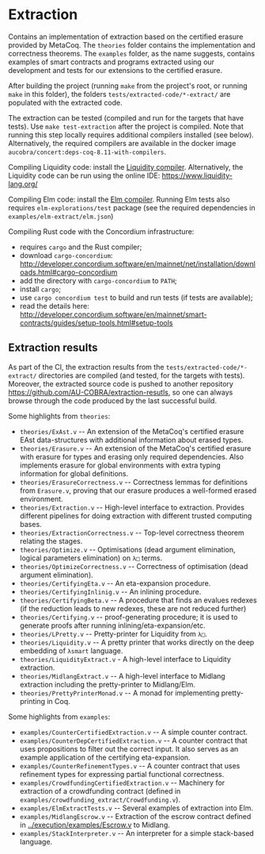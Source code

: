 # Extraction

Contains an implementation of extraction based on the certified erasure provided by MetaCoq. The
`theories` folder contains the implementation and correctness theorems.  The `examples` folder, as
the name suggests, contains examples of smart contracts and programs extracted using our development
and tests for our extensions to the certified erasure.

After building the project (running `make` from the project's root, or running `make` in this folder), the folders
`tests/extracted-code/*-extract/` are populated with the extracted code.

The extraction can be tested (compiled and run for the targets that have tests).
Use `make test-extraction` after the project is compiled.
Note that running this step locally requires additional compilers installed (see below).
Alternatively, the required compilers are available in the docker image `aucobra/concert:deps-coq-8.11-with-compilers`.

Compiling Liquidity code:
install the [Liquidity compiler](https://www.liquidity-lang.org/doc/installation/index.html).
Alternatively, the Liquidity code can be run using the online IDE: https://www.liquidity-lang.org/

Compiling Elm code:
install the [Elm compiler](https://guide.elm-lang.org/install/elm.html).
Running Elm tests also requires `elm-explorations/test` package (see the required dependencies in
`examples/elm-extract/elm.json`)

Compiling Rust code with the Concordium infrastructure:

* requires `cargo` and the Rust compiler;
* download `cargo-concordium`: http://developer.concordium.software/en/mainnet/net/installation/downloads.html#cargo-concordium
* add the directory with `cargo-concordium` to `PATH`;
* install `cargo`;
* use `cargo concordium test` to build and run tests (if tests are available);
* read the details here: http://developer.concordium.software/en/mainnet/smart-contracts/guides/setup-tools.html#setup-tools

## Extraction results

As part of the CI, the extraction results from the `tests/extracted-code/*-extract/` directories are compiled (and tested, for the targets with tests).
Moreover, the extracted source code is pushed to another repository https://github.com/AU-COBRA/extraction-resutls, so one can always browse through the code produced by the last successful build.

Some highlights from `theories`:


* `theories/ExAst.v` -- An extension of the MetaCoq's certified erasure EAst data-structures with additional information about erased types.
* `theories/Erasure.v` -- An extension of the MetaCoq's certified erasure with erasure for types and erasing only required dependencies. Also implements erasure for global environments with extra typing information for global definitions.
* `theories/ErasureCorrectness.v` -- Correctness lemmas for definitions from `Erasure.v`, proving that our erasure produces a well-formed erased environment.
* `theories/Extraction.v` -- High-level interface to extraction. Provides different pipelines for doing extraction with different trusted computing bases.
* `theories/ExtractionCorrectness.v` -- Top-level correctness theorem relating the stages.
* `theories/Optimize.v` -- Optimisations (dead argument elimination, logical parameters elimination) on `λ□` terms.
* `theories/OptimizeCorrectness.v` -- Correctness of optimisation (dead argument elimination).
* `theories/CertifyingEta.v` -- An eta-expansion procedure.
* `theories/CertifyingInlinig.v` -- An inlining procedure.
* `theories/CertifyingBeta.v` -- A procedure that finds an evalues redexes (if the reduction leads to new redexes, these are not reduced further)
* `theories/Certifying.v` -- proof-generating procedure; it is used to generate proofs after running inlining/eta-expansion/etc.
* `theories/LPretty.v` -- Pretty-printer for Liquidity from `λ□`.
* `theories/Liquidity.v` -- A pretty printer that works directly on the deep embedding of `λsmart` language.
* `theories/LiquidityExtract.v` - A high-level interface to Liquidity extraction.
* `theories/MidlangExtract.v` -- A high-level interface to Midlang extraction including the pretty-printer to Midlang/Elm.
* `theories/PrettyPrinterMonad.v` -- A monad for implementing pretty-printing in Coq.


Some highlights from `examples`:

* `examples/CounterCertifiedExtraction.v` -- A simple counter contract.
* `examples/CounterDepCertifiedExtraction.v` -- A counter contract that uses propositions to filter out the correct input. It also serves as an example application of the certifying eta-expansion.
* `examples/CounterRefinementTypes.v` -- A counter contract that uses refinement types for expressing partial functional correctness.
* `examples/CrowdfundingCertifiedExtraction.v` -- Machinery for extraction of a crowdfunding contract (defined in `examples/crowdfunding_extract/Crowdfunding.v`).
* `examples/ElmExtractTests.v` -- Several examples of extraction into Elm.
* `examples/MidlangEscrow.v` -- Extraction of the escrow contract defined in [../execution/examples/Escrow.v](../execution/examples/Escrow.v) to Midlang.
* `examples/StackInterpreter.v` -- An interpreter for a simple stack-based language.
